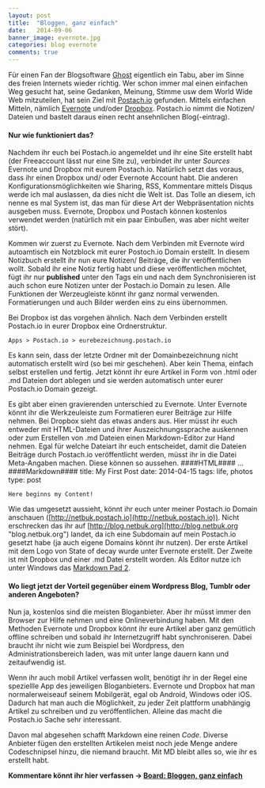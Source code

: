 ```yaml
---
layout: post
title:  "Bloggen, ganz einfach"
date:   2014-09-06 
banner_image: evernote.jpg
categories: blog evernote
comments: true
---
```

Für einen Fan der Blogsoftware [Ghost](http://ghost.io) eigentlich ein Tabu, aber im Sinne des freien Internets wieder richtig.
Wer schon immer mal einen einfachen Weg gesucht hat, seine Gedanken, Meinung, Stimme usw dem World Wide Web mitzuteilen, hat sein Ziel mit [Postach.io](http://Postach.io) gefunden. Mittels einfachen Mitteln, nämlich [Evernote](http://evernote.com) und/oder [Dropbox](http://dropbox.com). Postach.io nimmt die Notizen/ Dateien und bastelt daraus einen recht ansehnlichen Blog(-eintrag).
#### Nur wie funktioniert das? ####
Nachdem ihr euch bei Postach.io angemeldet und ihr eine Site erstellt habt (der Freeaccount lässt nur eine Site zu), verbindet ihr unter *Sources* Evernote und Dropbox mit eurem Postach.io. Natürlich setzt das voraus, dass ihr einen Dropbox und/ oder Evernote Account habt. Die anderen Konfigurationsmöglichkeiten wie Sharing, RSS, Kommentare mittels Disqus werde ich mal auslassen, da dies nicht die Welt ist. Das Tolle an diesem, ich nenne es mal System ist, das man für diese Art der Webpräsentation nichts ausgeben muss. Evernote, Dropbox und Postach können kostenlos verwendet werden (natürlich mit ein paar Einbußen, was aber nicht weiter stört).

Kommen wir zuerst zu Evernote. Nach dem Verbinden mit Evernote wird autoamtisch ein Notzblock mit eurer Postoch.io Domain erstellt. In diesem Notizbuch erstellt ihr nun eure Notizen/ Beiträge, die ihr veröffentlichen wollt. Sobald ihr eine Notiz fertig habt und diese veröffentlichen möchtet, fügt ihr nur **published** unter den Tags ein und nach dem Synchronisieren ist auch schon eure Notizen unter der Postach.io Domain zu lesen.
Alle Funktionen der Werzeugleiste könnt ihr ganz normal verwenden. Formatierungen und auch Bilder werden eins zu eins übernommen.

Bei Dropbox ist das vorgehen ähnlich. Nach dem Verbinden erstellt Postach.io in eurer Dropbox eine Ordnerstruktur.

    Apps > Postach.io > eurebezeichnung.postach.io
Es kann sein, dass der letzte Ordner mit der Domainbezeichnung nicht automatisch erstellt wird (so bei mir geschehen). Aber kein Thema, einfach selbst erstellen und fertig. Jetzt könnt ihr eure Artikel in Form von .html oder .md Dateien dort ablegen und sie werden automatisch unter eurer Postach.io Domain gezeigt.

Es gibt aber einen gravierenden unterschied zu Evernote. Unter Evernote könnt ihr die Werkzeuleiste zum Formatieren eurer Beiträge zur Hilfe nehmen. Bei Dropbox sieht das etwas anders aus. Hier müsst ihr euch entweder mit HTML-Dateien und ihrer Auszeichnungssprache auskennen oder zum Erstellen von .md Dateien einen Markdown-Editor zur Hand nehmen. Egal für welche Dateiart ihr euch entscheidet, damit die Dateien Beiträge durch Postach.io veröffentlicht werden, müsst ihr in die Datei Meta-Angaben machen. Diese können so aussehen.
####HTML####
	<html>
	<head>
	<title>My Awesome HTML Blog Post</title>
	<meta name="date" content="2014-01-01" /><!-- YYYY-MM-DD -->
	<meta name="type" content="post" /><!-- use "post" or "page" -->
	<meta name="tags" content="food, tech" /><!-- comma separated -->
	</head>
	<body>
	...
####Markdown####
	title: My First Post
	date: 2014-04-15
	tags: life, photos
	type: post

	Here beginns my Content!
Wie das umgesetzt aussieht, könnt ihr euch unter meiner Postach.io Domain anschauen ([http://netbuk.postach.io](http://netbuk.postach.io)). Nicht erschrecken das ihr auf [http://blog.netbuk.org](http://blog.netbuk.org "blog.netbuk.org") landet, da ich eine Subdomain auf mein Postach.io gesetzt habe (ja auch eigene Domains könnt ihr nutzen). Der erste Artikel mit dem Logo von State of decay wurde unter Evernote erstellt. Der Zweite ist mit Dropbox und einer .md Datei erstellt worden. Als Editor nutze ich unter Windows das [Markdown Pad 2](http://markdownpad.com).

#### Wo liegt jetzt der Vorteil gegenüber einem Wordpress Blog, Tumblr oder anderen Angeboten? ####

Nun ja, kostenlos sind die meisten Bloganbieter. Aber ihr müsst immer den Browser zur Hilfe nehmen und eine Onlineverbindung haben. Mit den Methoden Evernote und Dropbox könnt ihr eure Artikel aber ganz gemütlich offline schreiben und sobald ihr Internetzugriff habt synchroniseren. Dabei braucht ihr nicht wie zum Beispiel bei Wordpress, den Administrationsbereich laden, was mit unter lange dauern kann und zeitaufwendig ist. 

Wenn ihr auch mobil Artikel verfassen wollt, benötigt ihr in der Regel eine speziellle App des jeweiligen Bloganbieters. Evernote und Dropbox hat man normalerweiseauf seinem Mobilgerät, egal ob Android, Windows oder iOS. Dadurch hat man auch die Möglichkeit, zu jeder Zeit plattform unabhängig Artikel zu schreiben und zu veröffentlichen. Alleine das macht die Postach.io Sache sehr interessant.

Davon mal abgesehen schafft Markdown eine reinen *Code*. Diverse Anbieter fügen den erstellten Artikelen meist noch jede Menge andere Codeschnipsel hinzu, die niemand braucht. Mit MD bleibt alles so, wie ihr es erstellt habt.

**Kommentare könnt ihr hier verfassen -> [Board: Bloggen, ganz einfach](https://board.netbuk.dk/showthread.php?tid=8)**